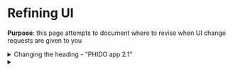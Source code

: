 
# Refining UI

**Purpose**: this page attempts to document where to revise when UI change requests are given to you 

<details>
  <summary>Changing the heading - "PHIDO app 2.1"</summary>

  - Open and edit ```www/hero-image.html```:
    ```
    </head>
    <body>
              ...
             <div class="bottom-text">PHIDO app 2.1</div>
          </div>
       </div>
    </body>
    ```
  
</details>



<details>

<summary></summary>



</details>
